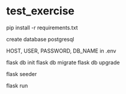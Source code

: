 # test_exercise

pip install -r requirements.txt

create database postgresql

HOST, USER, PASSWORD, DB_NAME in .env

flask db init
flask db migrate
flask db upgrade

flask seeder

flask run


